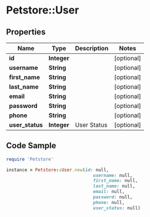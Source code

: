 # Petstore::User

## Properties
Name | Type | Description | Notes
------------ | ------------- | ------------- | -------------
**id** | **Integer** |  | [optional] 
**username** | **String** |  | [optional] 
**first_name** | **String** |  | [optional] 
**last_name** | **String** |  | [optional] 
**email** | **String** |  | [optional] 
**password** | **String** |  | [optional] 
**phone** | **String** |  | [optional] 
**user_status** | **Integer** | User Status | [optional] 

## Code Sample

```ruby
require 'Petstore'

instance = Petstore::User.new(id: null,
                                 username: null,
                                 first_name: null,
                                 last_name: null,
                                 email: null,
                                 password: null,
                                 phone: null,
                                 user_status: null)
```


